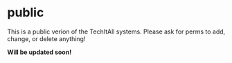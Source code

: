 # public
This is a public verion of the TechItAll systems.
Please ask for perms to add, change, or delete anything!

**Will be updated soon!**
